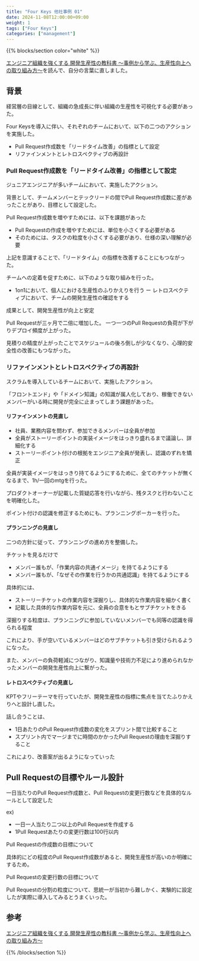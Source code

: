 ```yaml
---
title: "Four Keys 他社事例 01"
date: 2024-11-08T12:00:00+09:00
weight: 1
tags: ["Four Keys"]
categories: ["management"]
---
```


{{% blocks/section color="white" %}}

[エンジニア組織を強くする 開発生産性の教科書 ～事例から学ぶ、生産性向上への取り組み方～](https://amzn.to/4fFOPaa)を読んで、自分の言葉に直しました。

## 背景

経営層の目線として、組織の急成長に伴い組織の生産性を可視化する必要があった。

Four Keysを導入に伴い、それぞれのチームにおいて、以下の二つのアクションを実施した。

- Pull Request作成数を「リードタイム改善」の指標として設定
- リファインメントとレトロスペクティブの再設計

### Pull Request作成数を「リードタイム改善」の指標として設定

ジュニアエンジニアが多いチームにおいて、実施したアクション。

背景として、チームメンバーとテックリードの間でPull Request作成数に差があったことがあり、目標として設定した。

Pull Request作成数を増やすためには、以下を課題があった

- Pull Requestの作成を増やすためには、単位を小さくする必要がある
- そのためには、タスクの粒度を小さくする必要があり、仕様の深い理解が必要

上記を意識することで、「リードタイム」の指標を改善することにもつながった。

チームへの定着を促すために、以下のような取り組みを行った。

- 1on1において、個人における生産性のふりかえりを行う
ー レトロスペクティブにおいて、チームの開発生産性の確認をする

成果として、開発生産性が向上と安定

Pull Requestが三ヶ月で二倍に増加した。
一つ一つのPull Requestの負荷が下がりデプロイ頻度が上がった。

見積りの精度が上がったことでスケジュールの後ろ倒しが少なくなり、心理的安全性の改善にもつながった。

### リファインメントとレトロスペクティブの再設計

スクラムを導入しているチームにおいて、実施したアクション。

「フロントエンド」や「ドメイン知識」の知識が属人化しており、稼働できないメンバーがいる時に開発が完全に止まってしまう課題があった。

#### リファインメントの見直し

- 社員、業務内容を問わず、参加できるメンバーは全員が参加
- 全員がストーリーポイントの実装イメージをはっきり盛れるまで議論し、詳細化する
- ストーリーポイント付けの根拠をエンジニア全員が発表し、認識のずれを矯正

全員が実装イメージをはっきり持てるようにするために、全てのチケットが無くなるまで、1h/一回のmtgを行った。

プロダクトオーナーが記載した質疑応答を行いながら、残タスクと行わないことを明確化した。

ポイント付けの認識を修正するためにも、プランニングポーカーを行った。

#### プランニングの見直し

二つの方針に従って、プランニングの進め方を整備した。

チケットを見るだけで

- メンバー誰もが、「作業内容の共通イメージ」を持てるようにする
- メンバー誰もが、「なぜその作業を行うかの共通認識」を持てるようにする

具体的には、

- ストーリーチケットの作業内容を深掘りし、具体的な作業内容を細かく書く
- 記載した具体的な作業内容を元に、全員の合意をもとサブチケットをきる

深掘りする粒度は、プランニングに参加していないメンバーでも同等の認識を得られる程度

これにより、手が空いているメンバーはどのサブチケットも引き受けられるようになった。

また、メンバーの負荷軽減につながり、知識量や技術力不足により進められなかったメンバーの開発生産性向上に繋がった。

#### レトロスペクティブの見直し

KPTやフリーテーマを行っていたが、開発生産性の指標に焦点を当てたふりかえりへと設計し直した。

話し合うことは、

- 1日あたりのPull Request作成数の変化をスプリント間で比較すること
- スプリント内でマージまでに時間のかかったPull Requestの理由を深掘りすること

これにより、改善案が出るようになっていった

## Pull Requestの目標やルール設計

一日当たりのPull Request作成数と、Pull Requestの変更行数などを具体的なルールとして設定した

ex)

- 一日一人当たり二つ以上のPull Requestを作成する
- 1Pull Requestあたりの変更行数は100行以内

Pull Requestの作成数の目標について

具体的にどの程度のPull Request作成数があると、開発生産性が高いのか明確にするため。

Pull Requestの変更行数の目標について

Pull Requestの分割の粒度について、思統一が当初から難しかく、実験的に設定したが実際に導入してみるとうまくいった。

## 参考

[エンジニア組織を強くする 開発生産性の教科書 ～事例から学ぶ、生産性向上への取り組み方～](https://amzn.to/4fFOPaa)


{{% /blocks/section %}}
